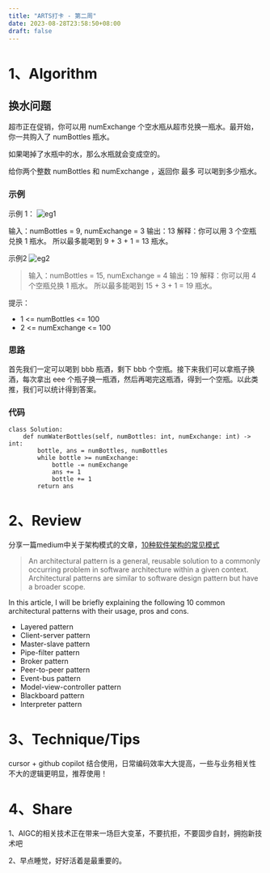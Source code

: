 ```yaml
---
title: "ARTS打卡 - 第二周"
date: 2023-08-28T23:58:50+08:00
draft: false
---
```



# 1、Algorithm
## 换水问题
超市正在促销，你可以用 numExchange 个空水瓶从超市兑换一瓶水。最开始，你一共购入了 numBottles 瓶水。

如果喝掉了水瓶中的水，那么水瓶就会变成空的。

给你两个整数 numBottles 和 numExchange ，返回你 最多 可以喝到多少瓶水。


### 示例
示例 1：
![eg1](https://assets.leetcode-cn.com/aliyun-lc-upload/uploads/2020/07/19/sample_1_1875.png)

>
输入：numBottles = 9, numExchange = 3
输出：13
解释：你可以用 3 个空瓶兑换 1 瓶水。
所以最多能喝到 9 + 3 + 1 = 13 瓶水。


示例2
![eg2](https://assets.leetcode-cn.com/aliyun-lc-upload/uploads/2020/07/19/sample_2_1875.png)
>输入：numBottles = 15, numExchange = 4
输出：19
解释：你可以用 4 个空瓶兑换 1 瓶水。
所以最多能喝到 15 + 3 + 1 = 19 瓶水。


提示：
* 1 <= numBottles <= 100
* 2 <= numExchange <= 100


### 思路
首先我们一定可以喝到 bbb 瓶酒，剩下 bbb 个空瓶。接下来我们可以拿瓶子换酒，每次拿出 eee 个瓶子换一瓶酒，然后再喝完这瓶酒，得到一个空瓶。以此类推，我们可以统计得到答案。


### 代码
``` python3
class Solution:
    def numWaterBottles(self, numBottles: int, numExchange: int) -> int:
        bottle, ans = numBottles, numBottles
        while bottle >= numExchange:
            bottle -= numExchange
            ans += 1
            bottle += 1
        return ans
```


# 2、Review
分享一篇medium中关于架构模式的文章，[10种软件架构的常见模式](https://towardsdatascience.com/10-common-software-architectural-patterns-in-a-nutshell-a0b47a1e9013)
> An architectural pattern is a general, reusable solution to a commonly occurring problem in software architecture within a given context. Architectural patterns are similar to software design pattern but have a broader scope.

In this article, I will be briefly explaining the following 10 common architectural patterns with their usage, pros and cons.

* Layered pattern
* Client-server pattern
* Master-slave pattern
* Pipe-filter pattern
* Broker pattern
* Peer-to-peer pattern
* Event-bus pattern
* Model-view-controller pattern
* Blackboard pattern
* Interpreter pattern


# 3、Technique/Tips
cursor + github copilot 结合使用，日常编码效率大大提高，一些与业务相关性不大的逻辑更明显，推荐使用！


# 4、Share
1、AIGC的相关技术正在带来一场巨大变革，不要抗拒，不要固步自封，拥抱新技术吧

2、早点睡觉，好好活着是最重要的。
